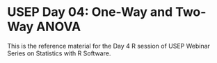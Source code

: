 # USEP Day 04: One-Way and Two-Way ANOVA

This is the reference material for the Day 4 R session of USEP Webinar Series on Statistics with R Software.